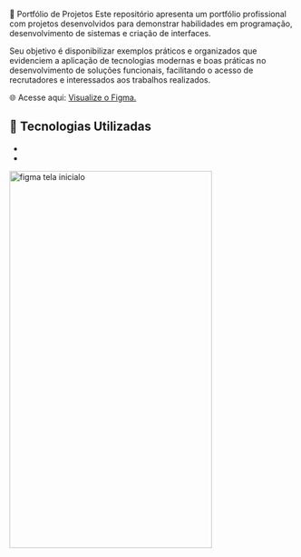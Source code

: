 📌 Portfólio de Projetos
Este repositório apresenta um portfólio profissional com projetos desenvolvidos para demonstrar habilidades em programação, desenvolvimento de sistemas e criação de interfaces.

Seu objetivo é disponibilizar exemplos práticos e organizados que evidenciem a aplicação de tecnologias modernas e boas práticas no desenvolvimento de soluções funcionais, facilitando o acesso de recrutadores e interessados aos trabalhos realizados.

🌐 Acesse aqui: [Visualize o Figma.](https://www.figma.com/design/M6GRFmiXeLHltAkO5xO0PH/LABORAT%C3%93RIO-DE-DESENVOLVIMENTO?node-id=1-3&t=hYsukYMv1ZaWR3uL-1)

🚀 Tecnologias Utilizadas
-
-
-


<img width="357" height="664" alt="figma tela inicialo" src="https://github.com/user-attachments/assets/f5830276-38f3-4cf6-af64-12d9bda3ed78" />
